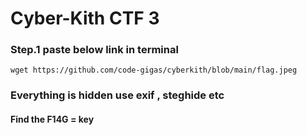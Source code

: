 # Cyber-Kith CTF 3

### Step.1 paste below link in terminal
```
wget https://github.com/code-gigas/cyberkith/blob/main/flag.jpeg
```
### Everything is hidden use exif , steghide etc

#### Find the F14G = key
